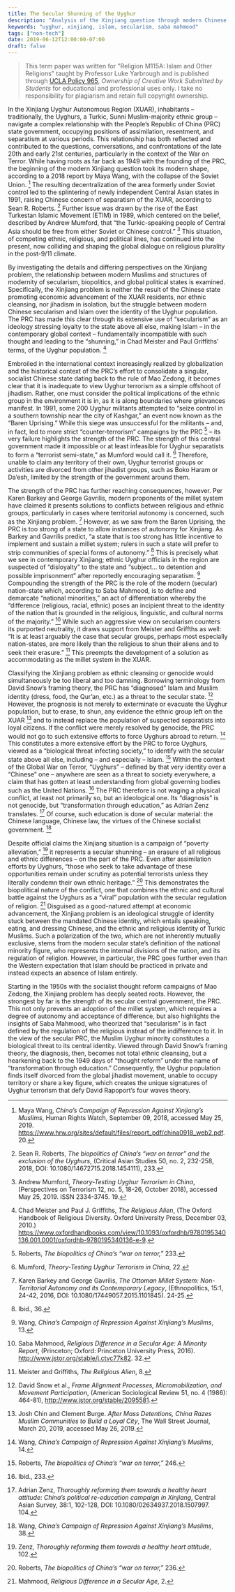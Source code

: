 ```yaml
---
title: The Secular Shunning of the Uyghur
description: "Analysis of the Xinjiang question through modern Chinese secularism."
keywords: "uyghur, xinjiang, islam, secularism, saba mahmood"
tags: ["non-tech"]
date: 2019-06-12T12:00:00-07:00
draft: false
---
```


> This term paper was written for "Religion M115A: Islam and Other Religions" taught by Professor Luke Yarbrough and is published through [UCLA Policy 965](http://www.adminpolicies.ucla.edu/pdf/965.pdf), _Ownership of Creative Work Submitted by Students_ for educational and professional uses only. I take no responsibility for plagiarism and retain full copyright ownership.

In the Xinjiang Uyghur Autonomous Region (XUAR), inhabitants – traditionally, the Uyghurs, a Turkic, Sunni Muslim-majority ethnic group – navigate a complex relationship with the People’s Republic of China (PRC) state government, occupying positions of assimilation, resentment, and separatism at various periods. This relationship has both reflected and contributed to the questions, conversations, and confrontations of the late 20th and early 21st centuries, particularly in the context of the War on Terror. While having roots as far back as 1949 with the founding of the PRC, the beginning of the modern Xinjiang question took its modern shape, according to a 2018 report by Maya Wang, with the collapse of the Soviet Union. [^1] The resulting decentralization of the area formerly under Soviet control led to the splintering of newly independent Central Asian states in 1991, raising Chinese concern of separatism of the XUAR, according to Sean R. Roberts. [^2] Further issue was drawn by the rise of the East Turkestan Islamic Movement (ETIM) in 1989, which centered on the belief, described by Andrew Mumford, that “the Turkic-speaking people of Central Asia should be free from either Soviet or Chinese control.” [^3] This situation, of competing ethnic, religious, and political lines, has continued into the present, now colliding and shaping the global dialogue on religious plurality in the post-9/11 climate.

By investigating the details and differing perspectives on the Xinjiang problem, the relationship between modern Muslims and structures of modernity of secularism, biopolitics, and global political states is examined. Specifically, the Xinjiang problem is neither the result of the Chinese state promoting economic advancement of the XUAR residents, nor ethnic cleansing, nor jihadism in isolation, but the struggle between modern Chinese secularism and Islam over the identity of the Uyghur population. The PRC has made this clear through its extensive use of “secularism” as an ideology stressing loyalty to the state above all else, making Islam – in the contemporary global context – fundamentally incompatible with such thought and leading to the “shunning,” in Chad Meister and Paul Griffiths’ terms, of the Uyghur population. [^4]

Embroiled in the international context increasingly realized by globalization and the historical context of the PRC’s effort to consolidate a singular, socialist Chinese state dating back to the rule of Mao Zedong, it becomes clear that it is inadequate to view Uyghur terrorism as a simple offshoot of jihadism. Rather, one must consider the political implications of the ethnic group in the environment it is in, as it is along boundaries where grievances manifest. In 1991, some 200 Uyghur militants attempted to “seize control in a southern township near the city of Kashgar,” an event now known as the “Baren Uprising.” While this siege was unsuccessful for the militants – and, in fact, led to more strict “counter-terrorism” campaigns by the PRC [^5] – its very failure highlights the strength of the PRC. The strength of this central government made it impossible or at least infeasible for Uyghur separatists to form a “terrorist semi-state,” as Mumford would call it. [^6] Therefore, unable to claim any territory of their own, Uyghur terrorist groups or activities are divorced from other jihadist groups, such as Boko Haram or Da’esh, limited by the strength of the government around them.

The strength of the PRC has further reaching consequences, however. Per Karen Barkey and George Gavrilis, modern proponents of the millet system have claimed it presents solutions to conflicts between religious and ethnic groups, particularly in cases where territorial autonomy is concerned, such as the Xinjiang problem. [^7] However, as we saw from the Baren Uprising, the PRC is too strong of a state to allow instances of autonomy for Xinjiang. As Barkey and Gavrilis predict, “a state that is too strong has little incentive to implement and sustain a millet system; rulers in such a state will prefer to strip communities of special forms of autonomy.” [^8] This is precisely what we see in contemporary Xinjiang; ethnic Uyghur officials in the region are suspected of “disloyalty” to the state and “subject… to detention and possible imprisonment” after reportedly encouraging separatism. [^9] Compounding the strength of the PRC is the role of the modern (secular) nation-state which, according to Saba Mahmood, is to define and demarcate “national minorities,” an act of differentiation whereby the “difference (religious, racial, ethnic) poses an incipient threat to the identity of the nation that is grounded in the religious, linguistic, and cultural norms of the majority.” [^10] While such an aggressive view on secularism counters its purported neutrality, it draws support from Meister and Griffths as well: “It is at least arguably the case that secular groups, perhaps most especially nation-states, are more likely than the religious to shun their aliens and to seek their erasure.” [^11] This preempts the development of a solution as accommodating as the millet system in the XUAR.

Classifying the Xinjiang problem as ethnic cleansing or genocide would simultaneously be too liberal and too damning. Borrowing terminology from David Snow’s framing theory, the PRC has “diagnosed” Islam and Muslim identity (dress, food, the Qur’an, etc.) as a threat to the secular state. [^12] However, the prognosis is not merely to exterminate or evacuate the Uyghur population, but to erase, to shun, any evidence the ethnic group left on the XUAR [^13] and to instead replace the population of suspected separatists into loyal citizens. If the conflict were merely resolved by genocide, the PRC would not go to such extensive efforts to force Uyghurs abroad to return. [^14] This constitutes a more extensive effort by the PRC to force Uyghurs, viewed as a “biological threat infecting society,” to identify with the secular state above all else, including – and especially – Islam. [^15] Within the context of the Global War on Terror, “Uyghurs” – defined by that very identity over a “Chinese” one – anywhere are seen as a threat to society everywhere, a claim that has gotten at least understanding from global governing bodies such as the United Nations. [^16] The PRC therefore is not waging a physical conflict, at least not primarily so, but an ideological one. Its “diagnosis” is not genocide, but “transformation through education,” as Adrian Zenz translates. [^17] Of course, such education is done of secular material: the Chinese language, Chinese law, the virtues of the Chinese socialist government. [^18]

Despite official claims the Xinjiang situation is a campaign of “poverty alleviation,” [^19] it represents a secular shunning – an erasure of all religious and ethnic differences – on the part of the PRC. Even after assimilation efforts by Uyghurs, “those who seek to take advantage of these opportunities remain under scrutiny as potential terrorists unless they literally condemn their own ethnic heritage.” [^20] This demonstrates the biopolitical nature of the conflict, one that combines the ethnic and cultural battle against the Uyghurs as a “viral” population with the secular regulation of religion. [^21] Disguised as a good-natured attempt at economic advancement, the Xinjiang problem is an ideological struggle of identity stuck between the mandated Chinese identity, which entails speaking, eating, and dressing Chinese, and the ethnic and religious identity of Turkic Muslims. Such a polarization of the two, which are not inherently mutually exclusive, stems from the modern secular state’s definition of the national minority figure, who represents the internal divisions of the nation, and its regulation of religion. However, in particular, the PRC goes further even than the Western expectation that Islam should be practiced in private and instead expects an absence of Islam entirely.

Starting in the 1950s with the socialist thought reform campaigns of Mao Zedong, the Xinjiang problem has deeply seated roots. However, the strongest by far is the strength of its secular central government, the PRC. This not only prevents an adoption of the millet system, which requires a degree of autonomy and acceptance of difference, but also highlights the insights of Saba Mahmood, who theorized that “secularism” is in fact defined by the regulation of the religious instead of the indifference to it. In the view of the secular PRC, the Muslim Uyghur minority constitutes a biological threat to its central identity. Viewed through David Snow’s framing theory, the diagnosis, then, becomes not total ethnic cleansing, but a hearkening back to the 1949 days of “thought reform” under the name of “transformation through education.” Consequently, the Uyghur population finds itself divorced from the global jihadist movement, unable to occupy territory or share a key figure, which creates the unique signatures of Uyghur terrorism that defy David Rapoport’s four waves theory.

[^1]: Maya Wang, _China’s Campaign of Repression Against Xinjiang’s Muslims_, Human Rights Watch, September 09, 2018, accessed May 25, 2019. https://www.hrw.org/sites/default/files/report_pdf/china0918_web2.pdf. 20.
[^2]: Sean R. Roberts, _The biopolitics of China’s “war on terror” and the exclusion of the Uyghurs_, (Critical Asian Studies 50, no. 2, 232-258, 2018, DOI: 10.1080/14672715.2018.1454111), 233.
[^3]: Andrew Mumford, _Theory-Testing Uyghur Terrorism in China_, (Perspectives on Terrorism 12, no. 5, 18-26, October 2018), accessed May 25, 2019. ISSN 2334-3745. 19.
[^4]: Chad Meister and Paul J. Griffiths, _The Religious Alien_, (The Oxford Handbook of Religious Diversity. Oxford University Press, December 03, 2010.) https://www.oxfordhandbooks.com/view/10.1093/oxfordhb/9780195340136.001.0001/oxfordhb-9780195340136-e-9.
[^5]: Roberts, _The biopolitics of China’s “war on terror,”_ 233.
[^6]: Mumford, _Theory-Testing Uyghur Terrorism in China_, 22.
[^7]: Karen Barkey and George Gavrilis, _The Ottoman Millet System: Non-Territorial Autonomy and its Contemporary Legacy_, (Ethnopolitics, 15:1, 24-42, 2016, DOI: 10.1080/17449057.2015.1101845). 24-25.
[^8]: Ibid., 36.
[^9]: Wang, _China’s Campaign of Repression Against Xinjiang’s Muslims_, 13.
[^10]: Saba Mahmood, _Religious Difference in a Secular Age: A Minority Report_, (Princeton; Oxford: Princeton University Press, 2016). http://www.jstor.org/stable/j.ctvc77k82. 32.
[^11]: Meister and Griffiths, _The Religious Alien_, 8.
[^12]: David Snow et al., _Frame Alignment Processes, Micromobilization, and Movement Participation_, (American Sociological Review 51, no. 4 (1986): 464-81), http://www.jstor.org/stable/2095581.
[^13]: Josh Chin and Clement Burge. _After Mass Detentions, China Razes Muslim Communities to Build a Loyal City_, The Wall Street Journal, March 20, 2019, accessed May 26, 2019.
[^14]: Wang, _China’s Campaign of Repression Against Xinjiang’s Muslims_, 14.
[^15]: Roberts, _The biopolitics of China’s “war on terror,”_ 246.
[^16]: Ibid., 233.
[^17]: Adrian Zenz, _Thoroughly reforming them towards a healthy heart attitude: China’s political re-education campaign in Xinjiang_, Central Asian Survey, 38:1, 102-128, DOI: 10.1080/02634937.2018.1507997. 104.
[^18]: Wang, _China’s Campaign of Repression Against Xinjiang’s Muslims_, 38.
[^19]: Zenz, _Thoroughly reforming them towards a healthy heart attitude_, 102.
[^20]: Roberts, _The biopolitics of China’s “war on terror,”_ 236.
[^21]: Mahmood, _Religious Difference in a Secular Age_, 2.
